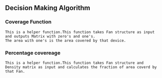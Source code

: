## Decision Making Algorithm
### Coverage Function
```
This is a helper function.This function takes Fan structure as input and outputs Matrix with zero's and one's. 
The area with one's is the area covered by that device. 
```

### Percentage covereage
```
This is a helper function.This function takes Fan structure and Density matrix as input and calculates the fraction of area coverd by that Fan.
``` 